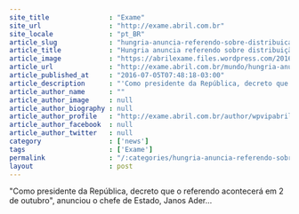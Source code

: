 ```yaml
---
site_title               : "Exame"
site_url                 : "http://exame.abril.com.br"
site_locale              : "pt_BR"
article_slug             : "hungria-anuncia-referendo-sobre-distribuicao-de-refugiados"
article_title            : "Hungria anuncia referendo sobre distribuição de refugiados"
article_image            : "https://abrilexame.files.wordpress.com/2016/09/size_960_16_9_refugiados41.jpg?quality=70&strip=all&w=960"
article_url              : "http://exame.abril.com.br/mundo/hungria-anuncia-referendo-sobre-distribuicao-de-refugiados/"
article_published_at     : "2016-07-05T07:48:18-03:00"
article_description      : "'Como presidente da República, decreto que o referendo acontecerá em 2 de outubro', anunciou o chefe de Estado, Janos Ader..."
article_author_name      : ""
article_author_image     : null
article_author_biography : null
article_author_profile   : "http://exame.abril.com.br/author/wpvipabril/"
article_author_facebook  : null
article_author_twitter   : null
category                 : ['news']
tags                     : ['Exame']
permalink                : "/:categories/hungria-anuncia-referendo-sobre-distribuicao-de-refugiados/"
layout                   : post
---
```


"Como presidente da República, decreto que o referendo acontecerá em 2 de outubro", anunciou o chefe de Estado, Janos Ader...
